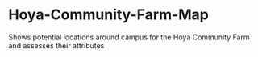 # Hoya-Community-Farm-Map
Shows potential locations around campus for the Hoya Community Farm and assesses their attributes 

